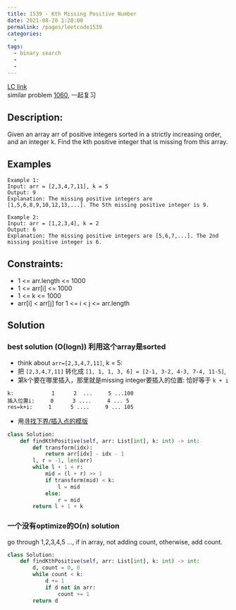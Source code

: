 ```yaml
---
title: 1539 - Kth Missing Positive Number
date: 2021-08-20 1:20:00
permalink: /pages/leetcode1539
categories:
  - 
tags:
  - binary search
  - 
  - 
---
```

[LC link](https://leetcode.com/problems/kth-missing-positive-number/submissions/)   
similar problem [1060](https://emmableu.github.io/leetcode-note-site/pages/f000a1/), 一起复习

## Description:
Given an array arr of positive integers sorted in a strictly increasing order, and an integer k.
Find the kth positive integer that is missing from this array.

## Examples
```
Example 1:
Input: arr = [2,3,4,7,11], k = 5
Output: 9
Explanation: The missing positive integers are [1,5,6,8,9,10,12,13,...]. The 5th missing positive integer is 9.

Example 2:
Input: arr = [1,2,3,4], k = 2
Output: 6
Explanation: The missing positive integers are [5,6,7,...]. The 2nd missing positive integer is 6.
```
## Constraints:
- 1 <= arr.length <= 1000
- 1 <= arr[i] <= 1000
- 1 <= k <= 1000
- arr[i] < arr[j] for 1 <= i < j <= arr.length



## Solution
### best solution (O(logn)) 利用这个array是sorted
- think about `arr=[2,3,4,7,11]`, k = 5: 
- 把 `[2,3,4,7,11]` 转化成 `[1, 1, 1, 3, 6] = [2-1, 3-2, 4-3, 7-4, 11-5]`,
- 第k个要在哪里插入，那里就是missing integer要插入的位置: 恰好等于 `k + i`
```
k:            1      2  ...     5 ...100
插入位置i:     0      3 ....     4 ... 5
res=k+i:     1      5 ....     9 ... 105
```

- 用[寻找下界/插入点的模版](https://emmableu.github.io/leetcode-note-site/pages/fb7263)
```python
class Solution:
    def findKthPositive(self, arr: List[int], k: int) -> int:
        def transform(idx):
            return arr[idx] - idx - 1
        l, r = -1, len(arr)
        while l + 1 < r:
            mid = (l + r) >> 1
            if transform(mid) < k:
                l = mid
            else:
                r = mid
        return l + 1 + k
```

### 一个没有optimize的O(n) solution
go through 1,2,3,4,5 ..., if in array, not adding count, otherwise, add count.
```python
class Solution:
    def findKthPositive(self, arr: List[int], k: int) -> int:
        d, count = 0, 0
        while count < k:
            d += 1
            if d not in arr:
                count += 1
        return d       
```